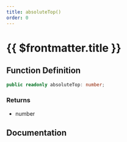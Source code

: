 ```yaml
---
title: absoluteTop()
order: 0
---
```


# {{ $frontmatter.title }}

## Function Definition

```ts
public readonly absoluteTop: number;
```

### Returns

* number

## Documentation

<!--@include: ./parts/absoluteTop.md-->
